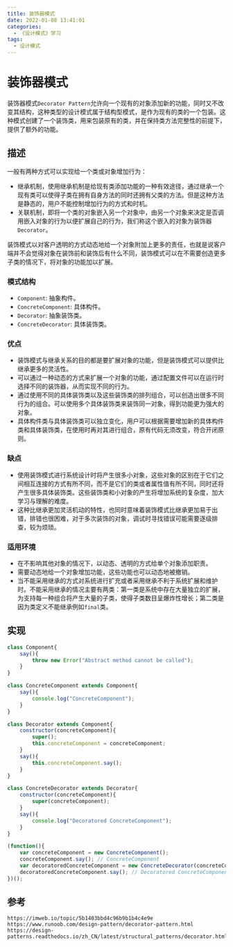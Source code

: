 ```yaml
---
title: 装饰器模式
date: 2022-01-08 13:41:01
categories:
  - 《设计模式》学习
tags:
  - 设计模式
---
```

# 装饰器模式
装饰器模式`Decorator Pattern`允许向一个现有的对象添加新的功能，同时又不改变其结构，这种类型的设计模式属于结构型模式，是作为现有的类的一个包装。这种模式创建了一个装饰类，用来包装原有的类，并在保持类方法完整性的前提下，提供了额外的功能。

## 描述
一般有两种方式可以实现给一个类或对象增加行为：
* 继承机制，使用继承机制是给现有类添加功能的一种有效途径，通过继承一个现有类可以使得子类在拥有自身方法的同时还拥有父类的方法。但是这种方法是静态的，用户不能控制增加行为的方式和时机。
* 关联机制，即将一个类的对象嵌入另一个对象中，由另一个对象来决定是否调用嵌入对象的行为以便扩展自己的行为，我们称这个嵌入的对象为装饰器`Decorator`。

装饰模式以对客户透明的方式动态地给一个对象附加上更多的责任，也就是说客户端并不会觉得对象在装饰前和装饰后有什么不同，装饰模式可以在不需要创造更多子类的情况下，将对象的功能加以扩展。
<!-- more -->
### 模式结构
* `Component`: 抽象构件。
* `ConcreteComponent`: 具体构件。
* `Decorator`: 抽象装饰类。
* `ConcreteDecorator`: 具体装饰类。

### 优点
* 装饰模式与继承关系的目的都是要扩展对象的功能，但是装饰模式可以提供比继承更多的灵活性。
* 可以通过一种动态的方式来扩展一个对象的功能，通过配置文件可以在运行时选择不同的装饰器，从而实现不同的行为。
* 通过使用不同的具体装饰类以及这些装饰类的排列组合，可以创造出很多不同行为的组合。可以使用多个具体装饰类来装饰同一对象，得到功能更为强大的对象。
* 具体构件类与具体装饰类可以独立变化，用户可以根据需要增加新的具体构件类和具体装饰类，在使用时再对其进行组合，原有代码无须改变，符合开闭原则。

### 缺点
* 使用装饰模式进行系统设计时将产生很多小对象，这些对象的区别在于它们之间相互连接的方式有所不同，而不是它们的类或者属性值有所不同，同时还将产生很多具体装饰类。这些装饰类和小对象的产生将增加系统的复杂度，加大学习与理解的难度。
* 这种比继承更加灵活机动的特性，也同时意味着装饰模式比继承更加易于出错，排错也很困难，对于多次装饰的对象，调试时寻找错误可能需要逐级排查，较为烦琐。


### 适用环境
* 在不影响其他对象的情况下，以动态、透明的方式给单个对象添加职责。
* 需要动态地给一个对象增加功能，这些功能也可以动态地被撤销。
* 当不能采用继承的方式对系统进行扩充或者采用继承不利于系统扩展和维护时。不能采用继承的情况主要有两类：第一类是系统中存在大量独立的扩展，为支持每一种组合将产生大量的子类，使得子类数目呈爆炸性增长；第二类是因为类定义不能继承例如`final`类。

## 实现

```javascript
class Component{
    say(){
        throw new Error("Abstract method cannot be called");
    }
}

class ConcreteComponent extends Component{
    say(){
        console.log("ConcreteComponent");
    }
}

class Decorator extends Component{
    constructor(concreteComponent){
        super();
        this.concreteComponent = concreteComponent;
    }
    say(){
        this.concreteComponent.say();
    }
}

class ConcreteDecorator extends Decorator{
    constructor(concreteComponent){
        super(concreteComponent);
    }
    say(){
        console.log("Decoratored ConcreteComponent");
    }
}

(function(){
    var concreteComponent = new ConcreteComponent();
    concreteComponent.say(); // ConcreteComponent
    var decoratoredConcreteComponent = new ConcreteDecorator(concreteComponent);
    decoratoredConcreteComponent.say(); // Decoratored ConcreteComponent
})();
```




## 参考

```
https://imweb.io/topic/5b1403bbd4c96b9b1b4c4e9e
https://www.runoob.com/design-pattern/decorator-pattern.html
https://design-patterns.readthedocs.io/zh_CN/latest/structural_patterns/decorator.html
```
